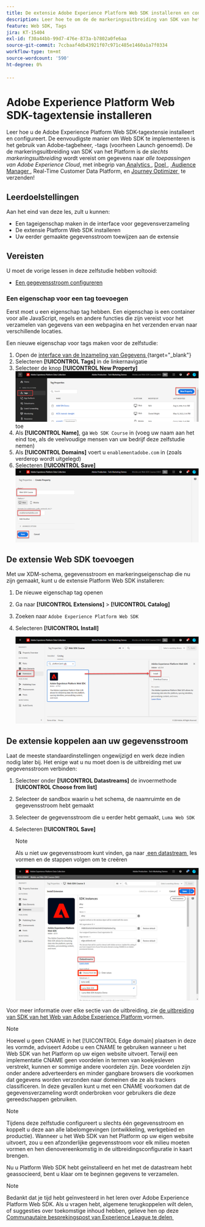 ```yaml
---
title: De extensie Adobe Experience Platform Web SDK installeren en configureren
description: Leer hoe te om de de markeringsuitbreiding van SDK van het Web van het Platform in de interface van de Inzameling van Gegevens te installeren en te vormen. Deze les maakt deel uit van de zelfstudie Adobe Experience Cloud met Web SDK implementeren.
feature: Web SDK, Tags
jira: KT-15404
exl-id: f30a44bb-99d7-476e-873a-b7802a0fe6aa
source-git-commit: 7ccbaaf4db43921f07c971c485e1460a1a7f0334
workflow-type: tm+mt
source-wordcount: '590'
ht-degree: 0%

---
```


# Adobe Experience Platform Web SDK-tagextensie installeren

Leer hoe u de Adobe Experience Platform Web SDK-tagextensie installeert en configureert. De eenvoudigste manier om Web SDK te implementeren is het gebruik van Adobe-tagbeheer, -tags (voorheen Launch genoemd). De de markeringsuitbreiding van SDK van het Platform is de _slechts markeringsuitbreiding_ wordt vereist om gegevens naar _alle toepassingen van Adobe Experience Cloud_, met inbegrip van [&#x200B; Analytics &#x200B;](setup-analytics.md), [&#x200B; Doel &#x200B;](setup-target.md), [&#x200B; Audience Manager &#x200B;](setup-audience-manager.md), Real-Time Customer Data Platform, en [&#x200B; Journey Optimizer &#x200B;](setup-web-channel.md) te verzenden!

## Leerdoelstellingen

Aan het eind van deze les, zult u kunnen:

* Een tageigenschap maken in de interface voor gegevensverzameling
* De extensie Platform Web SDK installeren
* Uw eerder gemaakte gegevensstroom toewijzen aan de extensie

## Vereisten

U moet de vorige lessen in deze zelfstudie hebben voltooid:

* [Een gegevensstroom configureren](configure-datastream.md)

### Een eigenschap voor een tag toevoegen

Eerst moet u een eigenschap tag hebben. Een eigenschap is een container voor alle JavaScript, regels en andere functies die zijn vereist voor het verzamelen van gegevens van een webpagina en het verzenden ervan naar verschillende locaties.

Een nieuwe eigenschap voor tags maken voor de zelfstudie:

1. Open de [&#x200B; interface van de Inzameling van Gegevens &#x200B;](https://experience.adobe.com/data-collection/){target="_blank"}
1. Selecteren **[!UICONTROL Tags]** in de linkernavigatie
1. Selecteer de knop **[!UICONTROL New Property]**
   ![&#x200B; voeg een nieuw bezit &#x200B;](assets/websdk-property-addNewProperty.png) toe
1. Als **[!UICONTROL Name]**, ga `Web SDK Course` in (voeg uw naam aan het eind toe, als de veelvoudige mensen van uw bedrijf deze zelfstudie nemen)
1. Als **[!UICONTROL Domains]** voert u `enablementadobe.com` in (zoals verderop wordt uitgelegd)
1. Selecteren **[!UICONTROL Save]**
   ![&#x200B; de details van het Bezit &#x200B;](assets/websdk-property-propertyDetails.png)

## De extensie Web SDK toevoegen

Met uw XDM-schema, gegevensstroom en markeringseigenschap die nu zijn gemaakt, kunt u de extensie Platform Web SDK installeren:

1. De nieuwe eigenschap tag openen
1. Ga naar **[!UICONTROL Extensions]** > **[!UICONTROL Catalog]**
1. Zoeken naar `Adobe Experience Platform Web SDK`
1. Selecteren **[!UICONTROL Install]**

   ![&#x200B; installeer de Uitbreiding van SDK van het Web &#x200B;](assets/extension-platform-web-sdk.png)


## De extensie koppelen aan uw gegevensstroom

Laat de meeste standaardinstellingen ongewijzigd en werk deze indien nodig later bij. Het enige wat u nu moet doen is de uitbreiding met uw gegevensstroom verbinden:

1. Selecteer onder **[!UICONTROL Datastreams]** de invoermethode **[!UICONTROL Choose from list]**
1. Selecteer de sandbox waarin u het schema, de naamruimte en de gegevensstroom hebt gemaakt
1. Selecteer de gegevensstroom die u eerder hebt gemaakt, `Luma Web SDK`
1. Selecteren **[!UICONTROL Save]**

   >[!NOTE]
   >
   > Als u niet uw gegevensstroom kunt vinden, ga naar [&#x200B; een datastream &#x200B;](configure-datastream.md) les vormen en de stappen volgen om te creëren

   ![&#x200B; selectie DataStream &#x200B;](assets/extension-luma-web-sdk-datastream-extension.png)

Voor meer informatie over elke sectie van de uitbreiding, zie [&#x200B; de uitbreiding van SDK van het Web van Adobe Experience Platform &#x200B;](https://experienceleague.adobe.com/nl/docs/experience-platform/tags/extensions/client/web-sdk/web-sdk-extension-configuration) vormen.

>[!NOTE]
>
>Hoewel u geen CNAME in het [!UICONTROL Edge domain] plaatsen in deze les vormde, adviseert Adobe u een CNAME te gebruiken wanneer u het Web SDK van het Platform op uw eigen website uitvoert. Terwijl een implementatie CNAME geen voordelen in termen van koekjesleven verstrekt, kunnen er sommige andere voordelen zijn. Deze voordelen zijn onder andere adverteerders en minder gangbare browsers die voorkomen dat gegevens worden verzonden naar domeinen die ze als trackers classificeren. In deze gevallen kunt u met een CNAME voorkomen dat de gegevensverzameling wordt onderbroken voor gebruikers die deze gereedschappen gebruiken.

>[!NOTE]
>
>Tijdens deze zelfstudie configureert u slechts één gegevensstroom en koppelt u deze aan alle labelomgevingen (ontwikkeling, werkgebied en productie). Wanneer u het Web SDK van het Platform op uw eigen website uitvoert, zou u een afzonderlijke gegevensstroom voor elk milieu moeten vormen en hen dienovereenkomstig in de uitbreidingsconfiguratie in kaart brengen.

Nu u Platform Web SDK hebt geïnstalleerd en het met de datastream hebt geassocieerd, bent u klaar om te beginnen gegevens te verzamelen.

>[!NOTE]
>
>Bedankt dat je tijd hebt geïnvesteerd in het leren over Adobe Experience Platform Web SDK. Als u vragen hebt, algemene terugkoppelen wilt delen, of suggesties over toekomstige inhoud hebben, gelieve hen op deze [&#x200B; Communautaire besprekingspost van Experience League te delen &#x200B;](https://experienceleaguecommunities.adobe.com/t5/adobe-experience-platform-data/tutorial-discussion-implement-adobe-experience-cloud-with-web/td-p/444996)
